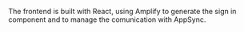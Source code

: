 The frontend is built with React, using Amplify to generate the sign in component and to manage the comunication with AppSync.
